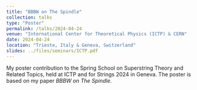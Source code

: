 ```yaml
---
title: "BBBW on The Spindle"
collection: talks
type: "Poster"
permalink: /talks/2024-04-24
venue: "International Center for Theoretical Physics (ICTP) & CERN"
date: 2024-04-24
location: "Trieste, Italy & Geneva, Switzerland"
slides: ../files/seminars/ICTP.pdf
---
```


My poster contribution to the Spring School on Superstring Theory and Related Topics, held at ICTP and for Strings 2024 in Geneva. The poster is based on my paper *BBBW on The Spindle*.